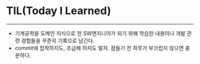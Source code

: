 # TIL(Today I Learned)
- - - 
* 기계공학을 도메인 지식으로 한 SW엔지니어가 되기 위해 학습한 내용이나 개발 관련 경험들을 꾸준히 기록으로 남긴다.
* commit에 집착하지도, 조급해 하지도 말자. 잠들기 전 하루가 부끄럽지 않으면 충분하다.

